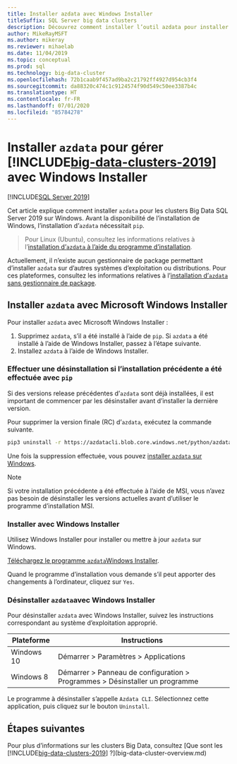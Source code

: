 ```yaml
---
title: Installer azdata avec Windows Installer
titleSuffix: SQL Server big data clusters
description: Découvrez comment installer l’outil azdata pour installer et gérer ensuite des clusters Big Data SQL Server à l’aide du programme d’installation.
author: MikeRayMSFT
ms.author: mikeray
ms.reviewer: mihaelab
ms.date: 11/04/2019
ms.topic: conceptual
ms.prod: sql
ms.technology: big-data-cluster
ms.openlocfilehash: 72b1caab9f457ad9ba2c21792ff4927d954cb3f4
ms.sourcegitcommit: da88320c474c1c9124574f90d549c50ee3387b4c
ms.translationtype: HT
ms.contentlocale: fr-FR
ms.lasthandoff: 07/01/2020
ms.locfileid: "85784278"
---
```

# <a name="install-azdata-to-manage-big-data-clusters-2019-with-windows-installer"></a>Installer `azdata` pour gérer [!INCLUDE[big-data-clusters-2019](../includes/ssbigdataclusters-ss-nover.md)] avec Windows Installer

[!INCLUDE[SQL Server 2019](../includes/applies-to-version/sqlserver2019.md)]

Cet article explique comment installer `azdata` pour les clusters Big Data SQL Server 2019 sur Windows. Avant la disponibilité de l’installation de Windows, l’installation d’`azdata` nécessitait `pip`.

>Pour Linux (Ubuntu), consultez les informations relatives à l’[installation d’`azdata` à l’aide du programme d’installation](./deploy-install-azdata-linux-package.md).

Actuellement, il n’existe aucun gestionnaire de package permettant d’installer `azdata` sur d’autres systèmes d’exploitation ou distributions. Pour ces plateformes, consultez les informations relatives à l’[installation d’`azdata` sans gestionnaire de package](./deploy-install-azdata.md).

## <a name="install-azdata-with-the-microsoft-windows-installer"></a>Installer `azdata` avec Microsoft Windows Installer

Pour installer `azdata` avec Microsoft Windows Installer :

1. Supprimez `azdata`, s’il a été installé à l’aide de `pip`. Si `azdata` a été installé à l’aide de Windows Installer, passez à l’étape suivante.
1. Installez `azdata` à l’aide de Windows Installer.

### <a name="uninstall-if-previous-installation-done-with-pip"></a>Effectuer une désinstallation si l’installation précédente a été effectuée avec `pip`

Si des versions release précédentes d’`azdata` sont déjà installées, il est important de commencer par les désinstaller avant d’installer la dernière version.

   Pour supprimer la version finale (RC) d’`azdata`, exécutez la commande suivante.

   ```bash
   pip3 uninstall -r https://azdatacli.blob.core.windows.net/python/azdata/2019-rc1/requirements.txt
   ```

Une fois la suppression effectuée, vous pouvez [installer `azdata` sur Windows](#install-azdata-windows).

>[!NOTE]
>Si votre installation précédente a été effectuée à l’aide de MSI, vous n’avez pas besoin de désinstaller les versions actuelles avant d’utiliser le programme d’installation MSI.

### <a name="install-with-windows-installer"></a><a id="install-azdata-windows"></a>Installer avec Windows Installer

Utilisez Windows Installer pour installer ou mettre à jour `azdata` sur Windows.

[Téléchargez le programme `azdata`Windows Installer](https://aka.ms/azdata-msi).

Quand le programme d’installation vous demande s’il peut apporter des changements à l’ordinateur, cliquez sur `Yes`.

### <a name="uninstall-azdata-with-windows-installer"></a>Désinstaller `azdata`avec Windows Installer

Pour désinstaller `azdata` avec Windows Installer, suivez les instructions correspondant au système d’exploitation approprié.

| Plateforme      | Instructions                                           |
| ------------- |--------------------------------------------------------|
| Windows 10| Démarrer > Paramètres > Applications                                |
| Windows 8     | Démarrer > Panneau de configuration > Programmes > Désinstaller un programme |

Le programme à désinstaller s’appelle `Azdata CLI`. Sélectionnez cette application, puis cliquez sur le bouton `Uninstall`.

## <a name="next-steps"></a>Étapes suivantes

Pour plus d’informations sur les clusters Big Data, consultez [Que sont les [!INCLUDE[big-data-clusters-2019](../includes/ssbigdataclusters-ver15.md)] ?](big-data-cluster-overview.md)